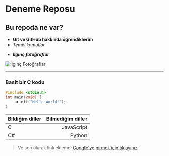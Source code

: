 # Deneme Reposu

## Bu repoda ne var?

- **Git ve GitHub hakkında öğrendiklerim**
- *Temel komutlar*
* ***İlginç fotoğraflar***

![İlginç Fotoğraflar](https://picsum.photos/250/250)

---
### Basit bir C kodu
```c
#include <stdio.h>
int main(void) {
    printf("Hello World!");
}
```

|Bildiğim diller | Bilmediğim diller|
| :--- |  ---: |
| C | JavaScript |
| C# | Python |

> Ve son olarak link ekleme:
[Google'ye girmek için tıklayınız](https://www.google.com)


 
